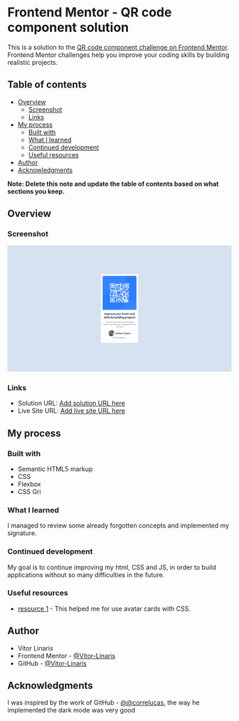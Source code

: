 # Frontend Mentor - QR code component solution

This is a solution to the [QR code component challenge on Frontend Mentor](https://www.frontendmentor.io/challenges/qr-code-component-iux_sIO_H). Frontend Mentor challenges help you improve your coding skills by building realistic projects. 

## Table of contents

- [Overview](#overview)
  - [Screenshot](#screenshot)
  - [Links](#links)
- [My process](#my-process)
  - [Built with](#built-with)
  - [What I learned](#what-i-learned)
  - [Continued development](#continued-development)
  - [Useful resources](#useful-resources)
- [Author](#author)
- [Acknowledgments](#acknowledgments)

**Note: Delete this note and update the table of contents based on what sections you keep.**

## Overview

### Screenshot

![](./design/screenshot.png)


### Links

- Solution URL: [Add solution URL here](https://your-solution-url.com)
- Live Site URL: [Add live site URL here](https://your-live-site-url.com)

## My process

### Built with

- Semantic HTML5 markup
- CSS 
- Flexbox
- CSS Gri


### What I learned

I managed to review some already forgotten concepts and implemented my signature.


### Continued development

My goal is to continue improving my html, CSS and JS, in order to build applications without so many difficulties in the future.

### Useful resources

- [ resource 1](https://www.youtube.com/watch?v=aQ2inFyLguo&t=115s) - This helped me for use avatar cards with CSS.


## Author

- Vitor Linaris
- Frontend Mentor - [@Vitor-Linaris](https://www.frontendmentor.io/profile/Vitor-Linaris)
- GitHub - [@Vitor-Linaris](https://github.com/Vitor-Linaris)


## Acknowledgments

I was inspired by the work of GitHub - [@@correlucas](https://www.frontendmentor.io/profile/correlucas), the way he implemented the dark mode was very good
